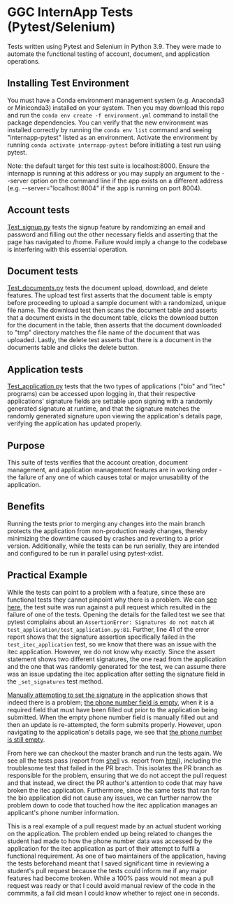 # GGC InternApp Tests (Pytest/Selenium)
Tests written using Pytest and Selenium in Python 3.9. They were made to automate the functional testing of account, document, and application operations.

## Installing Test Environment
You must have a Conda environment management system (e.g. Anaconda3 or Miniconda3) installed on your system. Then you may download this repo and run the ``conda env create -f environment.yml`` command to install the package dependencies. You can verify that the new environment was installed correctly by running the ``conda env list`` command and seeing "internapp-pytest" listed as an environment. Activate the environment by running ``conda activate internapp-pytest`` before initiating a test run using pytest.

Note: the default target for this test suite is localhost:8000. Ensure the internapp is running at this address or you may supply an argument to the --server option on the command line if the app exists on a different address (e.g. --server="localhost:8004" if the app is running on port 8004).

## Account tests
[Test_signup.py](test_signup/test_signup.py) tests the signup feature by randomizing an email and password and filling out the other necessary fields and asserting 
that the page has navigated to /home. Failure would imply a change to the codebase is interfering with this essential operation.

## Document tests
[Test_documents.py](test_documents/test_documents.py) tests the document upload, download, and delete features. The upload test first asserts that the document table is empty before proceeding to upload a sample document with a randomized, unique file name. The download test then scans the document table and asserts that a document exists in the document table, clicks the download button for the document in the table, then asserts that the document downloaded to "tmp" directory matches the file name of the document that was uploaded. Lastly, the delete test asserts that there is a document in the documents table and clicks the delete button. 

## Application tests
[Test_application.py](test_application/test_applications.py) tests that the two types of applications ("bio" and "itec" programs) can be accessed upon logging in, that their respective applications' signature fields are settable upon signing with a randomly generated signature at runtime, and that the signature matches the randomly generated signature upon viewing the application's details page, verifying the application has updated properly.

## Purpose
This suite of tests verifies that the account creation, document management, and application management features are in working order - the failure of any one of which causes total or major unusability of the application. 

## Benefits
Running the tests prior to merging any changes into the main branch protects the application from non-production ready changes, thereby minimizing the downtime caused by crashes and reverting to a prior version. Additionally, while the tests can be run serially, they are intended and configured to be run in parallel using pytest-xdist.

## Practical Example
While the tests can point to a problem with a feature, since these are functional tests they cannot pinpoint why there is a problem. We can [see here](/docs/example_reports/failed_test_and_passed_test.png), the test suite was run against a pull request which resulted in the failure of one of the tests. Opening the details for the failed test we see that pytest complains about an ``AssertionError: Signatures do not match`` at ``test_application/test_application.py:81``. Further, line 41 of the error report shows that the signature assertion specifically failed in the ``test_itec_application`` test, so we know that there was an issue with the itec application. However, we do not know why exactly. Since the assert statement shows two different signatures, the one read from the application and the one that was randomly generated for the test, we can assume there was an issue updating the itec application after setting the signature field in the ``_set_signatures`` test method.

[Manually attempting to set the signature](/docs/example_reports/testing_itec_signature.png) in the application shows that indeed there is a problem; [the phone number field is empty](/docs/example_reports/phone_number_issue.png), when it is a required field that must have been filled out prior to the application being submitted. When the empty phone number field is manually filled out and then an update is re-attempted, the form submits properly. However, upon navigating to the application's details page, we see that [the phone number is still empty](/docs/example_reports/view_itec_application_details.png). 

From here we can checkout the master branch and run the tests again. We see all the tests pass (report from [shell](/docs/example_reports/shell_report.png) vs. report from [html](/docs/example_reports/sample_test_report_in_html.png)), including the troublesome test that failed in the PR brach. This isolates the PR branch as responsible for the problem, ensuring that we do not accept the pull request and that instead, we direct the PR author's attention to code that may have broken the itec application. Furthermore, since the same tests that ran for the bio application did not cause any issues, we can further narrow the problem down to code that touched how the itec application manages an applicant's phone number information.

This is a real example of a pull request made by an actual student working on the application. The problem ended up being related to changes the student had made to how the phone number data was accessed by the application for the itec application as part of their attempt to fulfil a functional requirement. As one of two maintainers of the application, having the tests beforehand meant that I saved significant time in reviewing a student's pull request because the tests could inform me if any major features had become broken. While a 100% pass would not mean a pull request was ready or that I could avoid manual review of the code in the commmits, a fail did mean I could know whether to reject one in seconds.

